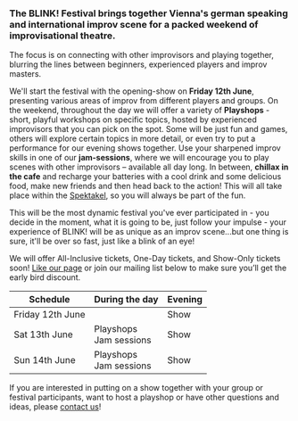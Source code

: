 ### The BLINK! Festival brings together Vienna's german speaking and international improv scene for a packed weekend of improvisational theatre.

The focus is on connecting with other improvisors and playing together, blurring the lines between beginners, experienced players and improv masters.

We'll start the festival with the opening-show on **Friday 12th June**, presenting various areas of improv from different players and groups. On the weekend, throughout the day we will offer a variety of **Playshops** - short, playful workshops on specific topics, hosted by experienced improvisors that you can pick on the spot. Some will be just fun and games, others will explore certain topics in more detail, or even try to put a performance for our evening shows together. Use your sharpened improv skills in one of our **jam-sessions**, where we will encourage you to play scenes with other improvisors – available all day long. In between, **chillax in the cafe** and recharge your batteries with a cool drink and some delicious food, make new friends and then head back to the action! This will all take place within the [Spektakel](https://www.spektakel.wien), so you will always be part of the fun.

This will be the most dynamic festival you've ever participated in - you decide in the moment, what it is going to be, just follow your impulse - your experience of BLINK! will be as unique as an improv scene...but one thing is sure, it'll be over so fast, just like a blink of an eye!

We will offer All-Inclusive tickets, One-Day tickets, and Show-Only tickets soon! [Like our page](https://www.facebook.com/BLINK.Improfestival/) or join our mailing list below to make sure you’ll get the early bird discount.

| Schedule         | During the day              | Evening |
| ---------------- | --------------------------- | ------- |
| Friday 12th June |                             | Show    |
| Sat 13th June    | Playshops<br />Jam sessions | Show    |
| Sun 14th June    | Playshops<br />Jam sessions | Show    |

If you are interested in putting on a show together with your group or festival participants, want to host a playshop or have other questions and ideas, please [contact us](mailto:improv@blink-festival.at)!
